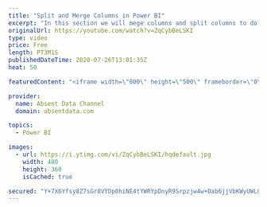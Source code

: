 ```yaml
---
title: "Split and Merge Columns in Power BI"
excerpt: "In this section we will mege columns and split columns to do a depper level of analysis"
originalUrl: https://youtube.com/watch?v=ZqCybBeLSKI
type: video
price: Free
length: PT3M1S
publishedDateTime: 2020-07-26T13:01:35Z
heat: 50

featuredContent: "<iframe width=\"800\" height=\"500\" frameborder=\"0\" src=\"https://www.youtube.com/embed/ZqCybBeLSKI\" allow=\"accelerometer; autoplay; encrypted-media; gyroscope; picture-in-picture\" allowfullscreen></iframe>"

provider:
  name: Absent Data Channel
  domain: absentdata.com

topics:
  - Power BI

images:
  - url: https://i.ytimg.com/vi/ZqCybBeLSKI/hqdefault.jpg
    width: 480
    height: 360
    isCached: true

secured: "Y+7X6Yfsy8Z7sGr8VYDp0hiNE4tYWRYpDnyR9Srpzjw4w+Oab6jjVbKWyUWL0uLupB9rlx6HDySN6rShYhBaPRodl276LnqKs2sb69khWzWzDY3ct9uqR4aTQ2/43WzV5Z6DpR71qioojMyvzDmcQ9958cIyz4gdI1JhPwFPmm37O004jK8Vpb8xEhzz8Tkfww9Hgbcq14DtfsYxdS8ReAuJkSjMXroc1DuWDykLadXHoqwlyBnxv9q3oC71EkLcsQ5rMou8Y+o6fAgo9KMKFOLvG2XCzJWivA8Yg5nNKLHu4Q+dfwZCYu4hKN3Izb2h4Q0u5T8I0sLjmEl8Mw2J0cQzU4I3rGUh6j814i+ug3XA1rCog9mgKpGhi3mxDSIaFB3b3gbX8ESAs4pNqkrjrNH/vPdBM0gMePWspXC0LsE=;LjOhfWv1muejkTXPucnlPA=="
---
```


